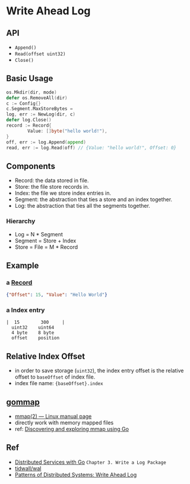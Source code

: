 # Write Ahead Log
## API
- `Append()`
- `Read(offset uint32)`
- `Close()`

## Basic Usage
```go
os.Mkdir(dir, mode)
defer os.RemoveAll(dir)
c := Config{}
c.Segment.MaxStoreBytes = 
log, err := NewLog(dir, c)
defer log.Close()
record := Record{
		Value: []byte("hello world!"),
}
off, err := log.Append(append)
read, err := log.Read(off) // {Value: "hello world!", Offset: 0}

```

## Components
- Record: the data stored in file.
- Store: the file store records in.
- Index: the file we store index entries in.
- Segment: the abstraction that ties a store and an index together.
- Log: the abstraction that ties all the segments together.

### Hierarchy
- Log = N * Segment
- Segment = Store + Index
- Store = File = M * Record

## Example
### a [Record](./def.go)
```json
{"Offset": 15, "Value": "Hello World"}
```

### a Index entry
```
|  15        300     |
  uint32    uint64
  4 byte    8 byte
  offset    position
```

## Relative Index Offset
- in order to save storage (`uint32`), the index entry offset is the relative offset to `baseOffset` of index file.
- index file name: `{baseOffset}.index`


## [gommap](http://labix.org/gommap)
- [mmap(2) — Linux manual page](https://man7.org/linux/man-pages/man2/mmap.2.html)
- directly work with memory mapped files
- ref: [Discovering and exploring mmap using Go](https://brunocalza.me/discovering-and-exploring-mmap-using-go/)

## Ref
- [Distributed Services with Go](https://www.oreilly.com/library/view/distributed-services-with/9781680508376/) `Chapter 3. Write a Log Package`
- [tidwall/wal](https://github.com/tidwall/wal)
- [Patterns of Distributed Systems: Write Ahead Log](https://martinfowler.com/articles/patterns-of-distributed-systems/wal.html)